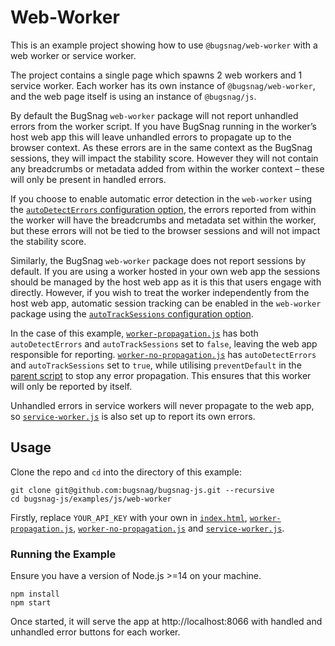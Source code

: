 # Web-Worker

This is an example project showing how to use `@bugsnag/web-worker` with a web worker or service worker.

The project contains a single page which spawns 2 web workers and 1 service worker. Each worker has its own instance of `@bugsnag/web-worker`, and the web page itself is using an instance of `@bugsnag/js`. 

By default the BugSnag `web-worker` package will not report unhandled errors from the worker script. If you have BugSnag running in the worker’s host web app this will leave unhandled errors to propagate up to the browser context. As these errors are in the same context as the BugSnag sessions, they will impact the stability score. However they will not contain any breadcrumbs or metadata added from within the worker context – these will only be present in handled errors.

If you choose to enable automatic error detection in the `web-worker` using the [`autoDetectErrors` configuration option](https://docs.bugsnag.com/platforms/javascript/configuration-options/#autodetecterrors), the errors reported from within the worker will have the breadcrumbs and metadata set within the worker, but these errors will not be tied to the browser sessions and will not impact the stability score.

Similarly, the BugSnag `web-worker` package does not report sessions by default. If you are using a worker hosted in your own web app the sessions should be managed by the host web app as it is this that users engage with directly. However, if you wish to treat the worker independently from the host web app, automatic session tracking can be enabled in the `web-worker` package using the [`autoTrackSessions` configuration option](https://docs.bugsnag.com/platforms/javascript/configuration-options/#autotracksessions).

In the case of this example, [`worker-propagation.js`](worker-propagation.js) has both `autoDetectErrors` and `autoTrackSessions` set to `false`, leaving the web app responsible for reporting. [`worker-no-propagation.js`](worker-no-propagation.js) has `autoDetectErrors` and `autoTrackSessions` set to `true`, while utilising `preventDefault` in the [parent script](worker-registration.js) to stop any error propagation. This ensures that this worker will only be reported by itself.

Unhandled errors in service workers will never propagate to the web app, so [`service-worker.js`](service-worker.js) is also set up to report its own errors.

## Usage

Clone the repo and `cd` into the directory of this example:

```
git clone git@github.com:bugsnag/bugsnag-js.git --recursive
cd bugsnag-js/examples/js/web-worker
```

Firstly, replace `YOUR_API_KEY` with your own in [`index.html`](index.html), [`worker-propagation.js`](worker-propagation.js), [`worker-no-propagation.js`](worker-no-propagation.js) and [`service-worker.js`](service-worker.js).

### Running the Example

Ensure you have a version of Node.js >=14 on your machine.

```
npm install
npm start
```

Once started, it will serve the app at http://localhost:8066 with handled and unhandled error buttons for each worker.
